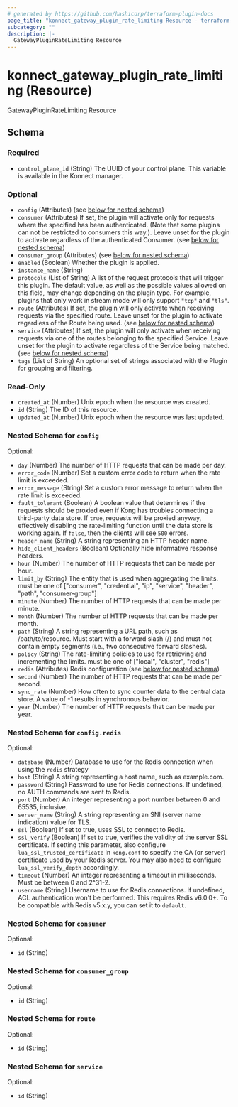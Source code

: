 ```yaml
---
# generated by https://github.com/hashicorp/terraform-plugin-docs
page_title: "konnect_gateway_plugin_rate_limiting Resource - terraform-provider-konnect"
subcategory: ""
description: |-
  GatewayPluginRateLimiting Resource
---
```


# konnect_gateway_plugin_rate_limiting (Resource)

GatewayPluginRateLimiting Resource



<!-- schema generated by tfplugindocs -->
## Schema

### Required

- `control_plane_id` (String) The UUID of your control plane. This variable is available in the Konnect manager.

### Optional

- `config` (Attributes) (see [below for nested schema](#nestedatt--config))
- `consumer` (Attributes) If set, the plugin will activate only for requests where the specified has been authenticated. (Note that some plugins can not be restricted to consumers this way.). Leave unset for the plugin to activate regardless of the authenticated Consumer. (see [below for nested schema](#nestedatt--consumer))
- `consumer_group` (Attributes) (see [below for nested schema](#nestedatt--consumer_group))
- `enabled` (Boolean) Whether the plugin is applied.
- `instance_name` (String)
- `protocols` (List of String) A list of the request protocols that will trigger this plugin. The default value, as well as the possible values allowed on this field, may change depending on the plugin type. For example, plugins that only work in stream mode will only support `"tcp"` and `"tls"`.
- `route` (Attributes) If set, the plugin will only activate when receiving requests via the specified route. Leave unset for the plugin to activate regardless of the Route being used. (see [below for nested schema](#nestedatt--route))
- `service` (Attributes) If set, the plugin will only activate when receiving requests via one of the routes belonging to the specified Service. Leave unset for the plugin to activate regardless of the Service being matched. (see [below for nested schema](#nestedatt--service))
- `tags` (List of String) An optional set of strings associated with the Plugin for grouping and filtering.

### Read-Only

- `created_at` (Number) Unix epoch when the resource was created.
- `id` (String) The ID of this resource.
- `updated_at` (Number) Unix epoch when the resource was last updated.

<a id="nestedatt--config"></a>
### Nested Schema for `config`

Optional:

- `day` (Number) The number of HTTP requests that can be made per day.
- `error_code` (Number) Set a custom error code to return when the rate limit is exceeded.
- `error_message` (String) Set a custom error message to return when the rate limit is exceeded.
- `fault_tolerant` (Boolean) A boolean value that determines if the requests should be proxied even if Kong has troubles connecting a third-party data store. If `true`, requests will be proxied anyway, effectively disabling the rate-limiting function until the data store is working again. If `false`, then the clients will see `500` errors.
- `header_name` (String) A string representing an HTTP header name.
- `hide_client_headers` (Boolean) Optionally hide informative response headers.
- `hour` (Number) The number of HTTP requests that can be made per hour.
- `limit_by` (String) The entity that is used when aggregating the limits. must be one of ["consumer", "credential", "ip", "service", "header", "path", "consumer-group"]
- `minute` (Number) The number of HTTP requests that can be made per minute.
- `month` (Number) The number of HTTP requests that can be made per month.
- `path` (String) A string representing a URL path, such as /path/to/resource. Must start with a forward slash (/) and must not contain empty segments (i.e., two consecutive forward slashes).
- `policy` (String) The rate-limiting policies to use for retrieving and incrementing the limits. must be one of ["local", "cluster", "redis"]
- `redis` (Attributes) Redis configuration (see [below for nested schema](#nestedatt--config--redis))
- `second` (Number) The number of HTTP requests that can be made per second.
- `sync_rate` (Number) How often to sync counter data to the central data store. A value of -1 results in synchronous behavior.
- `year` (Number) The number of HTTP requests that can be made per year.

<a id="nestedatt--config--redis"></a>
### Nested Schema for `config.redis`

Optional:

- `database` (Number) Database to use for the Redis connection when using the `redis` strategy
- `host` (String) A string representing a host name, such as example.com.
- `password` (String) Password to use for Redis connections. If undefined, no AUTH commands are sent to Redis.
- `port` (Number) An integer representing a port number between 0 and 65535, inclusive.
- `server_name` (String) A string representing an SNI (server name indication) value for TLS.
- `ssl` (Boolean) If set to true, uses SSL to connect to Redis.
- `ssl_verify` (Boolean) If set to true, verifies the validity of the server SSL certificate. If setting this parameter, also configure `lua_ssl_trusted_certificate` in `kong.conf` to specify the CA (or server) certificate used by your Redis server. You may also need to configure `lua_ssl_verify_depth` accordingly.
- `timeout` (Number) An integer representing a timeout in milliseconds. Must be between 0 and 2^31-2.
- `username` (String) Username to use for Redis connections. If undefined, ACL authentication won't be performed. This requires Redis v6.0.0+. To be compatible with Redis v5.x.y, you can set it to `default`.



<a id="nestedatt--consumer"></a>
### Nested Schema for `consumer`

Optional:

- `id` (String)


<a id="nestedatt--consumer_group"></a>
### Nested Schema for `consumer_group`

Optional:

- `id` (String)


<a id="nestedatt--route"></a>
### Nested Schema for `route`

Optional:

- `id` (String)


<a id="nestedatt--service"></a>
### Nested Schema for `service`

Optional:

- `id` (String)


